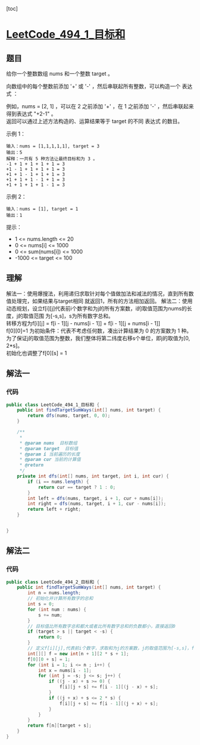[toc]
# [LeetCode_494_1_目标和](https://leetcode-cn.com/problems/target-sum/)
## 题目
给你一个整数数组 nums 和一个整数 target 。

向数组中的每个整数前添加 '+' 或 '-' ，然后串联起所有整数，可以构造一个 表达式 ：

例如，nums = [2, 1] ，可以在 2 之前添加 '+' ，在 1 之前添加 '-' ，然后串联起来得到表达式 "+2-1" 。  
返回可以通过上述方法构造的、运算结果等于 target 的不同 表达式 的数目。

示例 1：
```
输入：nums = [1,1,1,1,1], target = 3
输出：5
解释：一共有 5 种方法让最终目标和为 3 。
-1 + 1 + 1 + 1 + 1 = 3
+1 - 1 + 1 + 1 + 1 = 3
+1 + 1 - 1 + 1 + 1 = 3
+1 + 1 + 1 - 1 + 1 = 3
+1 + 1 + 1 + 1 - 1 = 3
```

示例 2：
```
输入：nums = [1], target = 1
输出：1
```

提示：

* 1 <= nums.length <= 20
* 0 <= nums[i] <= 1000
* 0 <= sum(nums[i]) <= 1000
* -1000 <= target <= 100

## 理解
解法一：使用爆搜法，利用递归求取针对每个值做加法和减法的情况，直到所有数值处理完，如果结果与target相同
就返回1，所有的方法相加返回。
解法二：使用动态规划，设立f[i][j]代表前i个数字和为j的所有方案数，i的取值范围为nums的长度，j的取值范围
为[-s,s]，s为所有数字总和。  
转移方程为f[i][j] = f[i - 1][j - nums[i - 1]] + f[i - 1][j + nums[i - 1]]  
f[0][0]=1 为初始条件：代表不考虑任何数，凑出计算结果为 0 的方案数为 1 种。  
为了保证j的取值范围为整数，我们整体将第二纬度右移s个单位，即j的取值为[0, 2*s]。  
初始化也调整了f[0][s] = 1

## 解法一
### 代码
```java
public class LeetCode_494_1_目标和 {
    public int findTargetSumWays(int[] nums, int target) {
        return dfs(nums, target, 0, 0);
    }

    /**
     *
     * @param nums  目标数组
     * @param target  目标值
     * @param i 当前遍历的长度
     * @param cur 当前的计算值
     * @return
     */
    private int dfs(int[] nums, int target, int i, int cur) {
        if (i == nums.length) {
            return cur == target ? 1 : 0;
        }
        int left = dfs(nums, target, i + 1, cur + nums[i]);
        int right = dfs(nums, target, i + 1, cur - nums[i]);
        return left + right;
    }


}
```

## 解法二
### 代码
```java
public class LeetCode_494_2_目标和 {
    public int findTargetSumWays(int[] nums, int target) {
        int n = nums.length;
        // 初始化并计算所有数字的总和
        int s = 0;
        for (int num : nums) {
            s += num;
        }
        // 目标值比所有数字总和都大或者比所有数字总和的负数都小，直接返回0
        if (target > s || target < -s) {
            return 0;
        }
        // 定义f[i][j],代表前i个数字，求取和为j的方案数，j的取值范围为[-s,s]，f[0][0]的值为1，为了避免j为负值，所有值右移s
        int[][] f = new int[n + 1][2 * s + 1];
        f[0][0 + s] = 1;
        for (int i = 1; i <= n ; i++) {
            int x = nums[i - 1];
            for (int j = -s; j <= s; j++) {
                if ((j - x) + s >= 0) {
                    f[i][j + s] += f[i - 1][(j - x) + s];
                }
                if ((j + x) + s <= 2 * s) {
                    f[i][j + s] += f[i - 1][(j + x) + s];
                }
            }
        }
        return f[n][target + s];
    }
}
```